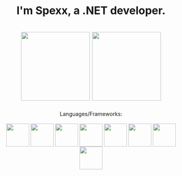 <div align="center">
  <h1>I'm Spexx, a .NET developer.<h1/>
  <img height="180em" src="https://github-readme-stats.vercel.app/api?username=Spexxl&theme=midnight-purple&show_icons=true"/>
  <img height="180em" src="https://github-readme-stats.vercel.app/api/top-langs/?username=Spexxl&layout=compact&theme=midnight-purple"/>
</div>


<div align="center">
  Languages/Frameworks:<br/><br/>
  <img align="center" height="60" Widht="60" src="https://cdn.jsdelivr.net/gh/devicons/devicon@latest/icons/csharp/csharp-original.svg" />
  <img align="center" height="60" Widht="60" src="https://cdn.jsdelivr.net/gh/devicons/devicon@latest/icons/javascript/javascript-original.svg" />
  <img align="center" height="60" Widht="60" src="https://cdn.jsdelivr.net/gh/devicons/devicon@latest/icons/python/python-original.svg" />
  <img align="center" height="60" Widht="60" src="https://cdn.jsdelivr.net/gh/devicons/devicon@latest/icons/html5/html5-original-wordmark.svg" />
  <img align="center" height="60" Widht="60" src="https://cdn.jsdelivr.net/gh/devicons/devicon@latest/icons/css3/css3-original-wordmark.svg" />
  <img align="center" height="60" Widht="60" src="https://api.nuget.org/v3-flatcontainer/avalonia/11.0.10/icon" />
  <img align="center" height="60" Widht="60" src="https://cdn.jsdelivr.net/gh/devicons/devicon@latest/icons/electron/electron-original.svg"/>
  <img align="center" height="60" Widht="60" src="https://cdn.jsdelivr.net/gh/devicons/devicon@latest/icons/dotnetcore/dotnetcore-original.svg"/>
</div>
